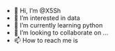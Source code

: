 - 👋 Hi, I’m @X5Sh
- 👀 I’m interested in data
- 🌱 I’m currently learning python
- 💞️ I’m looking to collaborate on ...
- 📫 How to reach me is  

<!---
X5Sh/X5Sh is a ✨ special ✨ repository because its `README.md` (this file) appears on your GitHub profile.
You can click the Preview link to take a look at your changes.
--->
